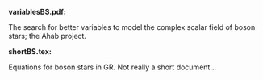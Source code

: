 **variablesBS.pdf:**

The search for better variables to model the complex scalar field of
boson stars; the Ahab project.

**shortBS.tex:**

Equations for boson stars in GR. Not really a short document...
